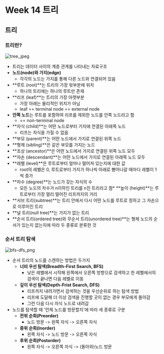 # Week 14 트리
## 트리

### 트리란?

![tree_jpeg](https://github.com/younggeun0/DataStructureStudy/blob/master/week14/younggeun0/img/tree.jpeg?raw=true)

* 트리는 데이터 사이의 계층 관계를 나타내는 자료구조
* **노드(node)와 가지(edge)**
  * 각각의 노드는 가지를 통해 다른 노드와 연결되어 있음
* **루트 (root)**는 트리의 가장 윗부분에 위치
  * 하나의 트리에는 하나의 루트만 존재
* **리프 (leaf)**는 트리의 가장 아랫부분
  * 가장 아래는 물리적인 위치가 아님
  * leaf == terminal node == external node
* **안쪽 노드**는 루트를 포함하여 리프를 제외한 노드를 안쪽 노드라고 함
  * == non-terminal node
* **자식 (child)**는 어떤 노드로부터 가지에 연결된 아래쪽 노드
  * 리프는 자식을 가질 수 없음
* **부모 (parent)**는 어떤 노드에서 가지로 연결된 위쪽 노드
* **형제 (sibling)**은 같은 부모를 가지는 노드
* **조상 (ancestor)**은 어떤 노드에서 가지로 연결된 위쪽 노드 모두
* **자손 (descendant)**는 어떤 노드에서 가지로 연결된 아래쪽 노드 모두
* **레벨 (level)**은 루트로부터 얼마나 떨어져 있는지에 대한 값
  * root의 레벨은 0, 루트로부터 가지가 하나씩 아래로 뻗어나갈 때마다 레벨이 1씩 증가
* **차수 (degree)**는 노드가 갖는 자식의 수
  * 모든 노드의 차수가 n이하인 트리를 n진 트리라고 함* **높이 (height)**는 루트로부터 가장 멀리 떨어진 리프까지의 거리
* **서브 트리(subtree)**는 트리 안에서 다시 어떤 노드를 루트로 정하고 그 자손으로 이루어진 트리
* **널 트리(null tree)**는 가지가 없는 트리
* **순서 트리(ordered tree)와 무순서 트리(unordered tree)**는 형제 노드의 순서가 있는지 없는지에 따라 두 종류로 분류한 것

### 순서 트리 탐색

![bfs-dfs_png](https://github.com/younggeun0/DataStructureStudy/blob/master/week14/younggeun0/img/bfs-dfs.png?raw=true)

* 순서 트리의 노드를 스캔하는 방법은 두가지
  * **너비 우선 탐색(Breadth-First Search, BFS)**
    * 낮은 레벨에서 시작해 왼쪽에서 오른쪽 방향으로 검색하고 한 레벨에서의 검색이 끝나면 다음 레벨로 이동
  * **깊이 우선 탐색(Depth-Frist Search, DFS)**
    * 리프까지 내려가면서 검색하는 것을 우선순위로 하는 탐색 방법
    * 리프에 도달해 더 이상 검색을 진행할 곳이 없는 경우 부모에게 돌아감
    * 그런 다음 다시 자식 노드로 내려감
* 노드를 탐색할 때 '언제 노드를 방문할지'에 따라 세 종류로 구분
  * **전위 순회(Preorder)**
    * 노드 방문 -> 왼쪽 자식 -> 오른쪽 자식
  * **중위 순회(Inorder)**
    * 왼쪽 자식 -> 노드 방문 -> 오른쪽 자식
  * **후위 순회(Postorder)**
    * 왼쪽 자식 -> 오른쪽 자식 -> (돌아와)노드 방문

